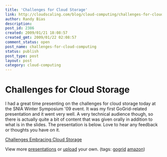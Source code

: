 ```yaml
---
title: 'Challenges for Cloud Storage'
link: http://cloudscaling.com/blog/cloud-computing/challenges-for-cloud-computing/
author: Randy Bias
description: 
post_id: 2386
created: 2009/01/21 18:08:57
created_gmt: 2009/01/22 02:08:57
comment_status: open
post_name: challenges-for-cloud-computing
status: publish
post_type: post
layout: post
category: cloud-computing
---
```


# Challenges for Cloud Storage

I had a great time presenting on the challenges for cloud storage today at the SNIA Winter Symposium '09 event. It was my first GoGrid-related presentation and it went very well. A very technical audience though, so there is actually quite a bit of content that was given orally in addition to what is in the slides. The presentation is below. Love to hear any feedback or thoughts you have on it. 

[Challenges Embracing Cloud Storage](http://www.slideshare.net/randybias/challenges-embracing-cloud-storage-presentation?type=powerpoint)

View more [presentations](http://www.slideshare.net/) or [upload](http://www.slideshare.net/upload?type=powerpoint) your own. (tags: [gogrid](http://slideshare.net/tag/gogrid) [amazon](http://slideshare.net/tag/amazon))